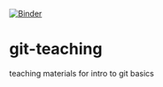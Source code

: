 [![Binder](https://mybinder.org/badge_logo.svg)](https://mybinder.org/v2/gh/switt4/git-teaching/tree/main/main)

# git-teaching
teaching materials for intro to git basics
